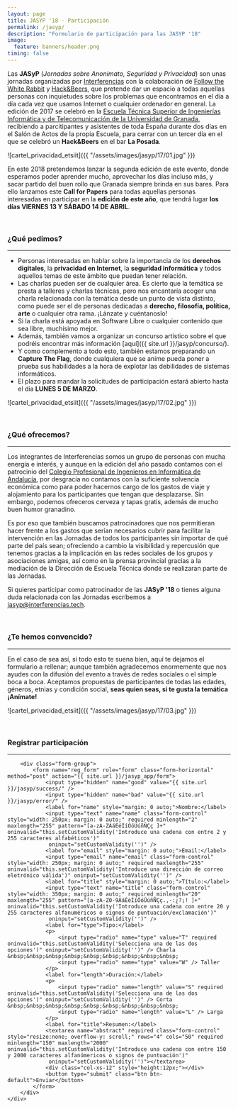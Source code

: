 ```yaml
---
layout: page
title: JASYP '18 - Participación
permalink: /jasyp/
description: "Formulario de participación para las JASYP '18"
image:
  feature: banners/header.png
timing: false
---
```


Las **JASyP** (*Jornadas sobre Anonimato, Seguridad y Privacidad*) son unas jornadas organizadas por [Interferencias](https://twitter.com/Inter_ferencias) con la colaboración de [Follow the White Rabbit](https://twitter.com/fwhibbit_blog) y [Hack&Beers](https://twitter.com/hackandbeers), que pretende dar un espacio a todas aquellas personas con inquietudes sobre los problemas que encontramos en el día a día cada vez que usamos Internet o cualquier ordenador en general. La edición de 2017 se celebró en la [Escuela Técnica Superior de Ingenierías Informática y de Telecomunicación de la Universidad de Granada](https://etsiit.ugr.es/), recibiendo a parcitipantes y asistentes de toda España durante dos días en el Salón de Actos de la propia Escuela, para cerrar con un tercer día en el que se celebró un **Hack&Beers** en el bar **La Posada**.

![cartel_privacidad_etsiit]({{ "/assets/images/jasyp/17/01.jpg" }})

En este 2018 pretendemos lanzar la segunda edición de este evento, donde esperamos poder aprender mucho, aprovechar los días incluso más, y sacar partido del buen rollo que Granada siempre brinda en sus bares. Para ello lanzamos este **Call for Papers** para todas aquellas personas interesadas en participar en la **edición de este año**, que tendrá lugar **los días VIERNES 13 Y SÁBADO 14 DE ABRIL**.

<div class="bootstrap">
	<div class="text-center">
    <br>
		<h3>¿Qué pedimos?</h3>
		<hr>
  </div>
</div>

- Personas interesadas en hablar sobre la importancia de los **derechos digitales**, la **privacidad en Internet**, la **seguridad informática** y todos aquellos temas de este ámbito que puedan tener relación.
- Las charlas pueden ser de cualquier área. Es cierto que la temática se presta a talleres y charlas técnicas, pero nos encantaría acoger una charla relacionada con la temática desde un punto de vista distinto, como puede ser el de personas dedicadas a **derecho, filosofía, política, arte** o cualquier otra rama. ¡Lánzate y cuéntanoslo!
- Si la charla está apoyada en Software Libre o cualquier contenido que sea libre, muchísimo mejor.
- Además, también vamos a organizar un concurso artístico sobre el que podréis encontrar más información [aquí]({{ site.url }}/jasyp/concurso/).
- Y como complemento a todo esto, también estamos preparando un **Capture The Flag**, donde cualquiera que se anime pueda poner a prueba sus habilidades a la hora de explotar las debilidades de sistemas informáticos.
- El plazo para mandar la solicitudes de participación estará abierto hasta el día **LUNES 5 DE MARZO**.

![cartel_privacidad_etsiit]({{ "/assets/images/jasyp/17/02.jpg" }})

<div class="bootstrap">
	<div class="text-center">
    <br>
		<h3>¿Qué ofrecemos?</h3>
		<hr>
  </div>
</div>

Los integrantes de Interferencias somos un grupo de personas con mucha energía e interés, y aunque en la edición del año pasado contamos con el patrocinio del [Colegio Profesional de Ingenieros en Informática de Andalucía](http://cpiiand.es/), por desgracia no contamos con la suficiente solvencia económica como para poder hacernos cargo de los gastos de viaje y alojamiento para los participantes que tengan que desplazarse. Sin embargo, podemos ofreceros cerveza y tapas gratis, además de mucho buen humor granadino.

Es por eso que también buscamos patrocinadores que nos permitieran hacer frente a los gastos que serían necesarios cubrir para facilitar la intervención en las Jornadas de todos los participantes sin importar de qué parte del país sean; ofreciendo a cambio la visibilidad y repercusión que tenemos gracias a la implicación en las redes sociales de los grupos y asociaciones amigas, así como en la prensa provincial gracias a la mediación de la Dirección de Escuela Técnica donde se realizaran parte de las Jornadas.

Si quieres participar como patrocinador de las **JASyP '18** o tienes alguna duda relacionada con las Jornadas escríbemos a [jasyp@interferencias.tech](mailto:[jasyp@interferencias.tech]).

<div class="bootstrap">
	<div class="text-center">
    <br>
		<h3>¿Te hemos convencido?</h3>
		<hr>
  </div>
</div>

En el caso de sea así, si todo esto te suena bien, aquí te dejamos el formulario a rellenar; aunque también agradecemos enormemente que nos ayudes con la difusión del evento a través de redes sociales o el simple boca a boca. Aceptamos propuestas de participantes de todas las edades, géneros, etnias y condición social, **seas quien seas, si te gusta la temática ¡Anímate!**

![cartel_privacidad_etsiit]({{ "/assets/images/jasyp/17/03.jpg" }})

<div class="bootstrap">
	<div class="text-center">
    <br>
		<h3>Registrar participación</h3>
		<hr>

		<div class="form-group">
			<form name="reg_form" role="form" class="form-horizontal" method="post" action="{{ site.url }}/jasyp_app/form">
				<input type="hidden" name="good" value="{{ site.url }}/jasyp/success/" />
				<input type="hidden" name="bad" value="{{ site.url }}/jasyp/error/" />
				<label for="name" style="margin: 0 auto;">Nombre:</label>
				<input type="text" name="name" class="form-control" style="width: 250px; margin: 0 auto;" required minlength="2" maxlength="255" pattern="[a-zA-ZÁáÉéÍíÓóÚúñÑÇç ]+" oninvalid="this.setCustomValidity('Introduce una cadena con entre 2 y 255 caracteres alfabéticos')"
				 oninput="setCustomValidity('')" />
				<label for="email" style="margin: 0 auto;">Email:</label>
				<input type="email" name="email" class="form-control" style="width: 250px; margin: 0 auto;" required maxlength="255" oninvalid="this.setCustomValidity('Introduce una dirección de correo eletrónico válida')" oninput="setCustomValidity('')" />
				<label for="title" style="margin: 0 auto;">Título:</label>
				<input type="text" name="title" class="form-control" style="width: 350px; margin: 0 auto;" required minlength="20" maxlength="255" pattern="[a-zA-Z0-9ÁáÉéÍíÓóÚúñÑÇç.,-:¿?¡! ]+" oninvalid="this.setCustomValidity('Introduce una cadena con entre 20 y 255 caracteres alfanuméricos o signos de puntuación/exclamación')"
				 oninput="setCustomValidity('')" />
				<label for="type">Tipo:</label>
				<p>
					<input type="radio" name="type" value="T" required oninvalid="this.setCustomValidity('Selecciona una de las dos opciones')" oninput="setCustomValidity('')" /> Charla &nbsp;&nbsp;&nbsp;&nbsp;&nbsp;&nbsp;&nbsp;&nbsp;&nbsp;
					<input type="radio" name="type" value="W" /> Taller
				</p>
				<label for="length">Duración:</label>
				<p>
					<input type="radio" name="length" value="S" required oninvalid="this.setCustomValidity('Selecciona una de las dos opciones')" oninput="setCustomValidity('')" /> Corta &nbsp;&nbsp;&nbsp;&nbsp;&nbsp;&nbsp;&nbsp;&nbsp;&nbsp;
					<input type="radio" name="length" value="L" /> Larga
				</p>
				<label for="title">Resumen:</label>
				<textarea name="abstract" required class="form-control" style="resize:none; overflow-y: scroll;" rows="4" cols="50" required minlength="150" maxlength="2000" oninvalid="this.setCustomValidity('Introduce una cadena con entre 150 y 2000 caracteres alfanúmericos o signos de puntuación')"
				 oninput="setCustomValidity('')"></textarea>
				<div class="col-xs-12" style="height:12px;"></div>
				<button type="submit" class="btn btn-default">Enviar</button>
			</form>
		</div>
	</div>
</div>
